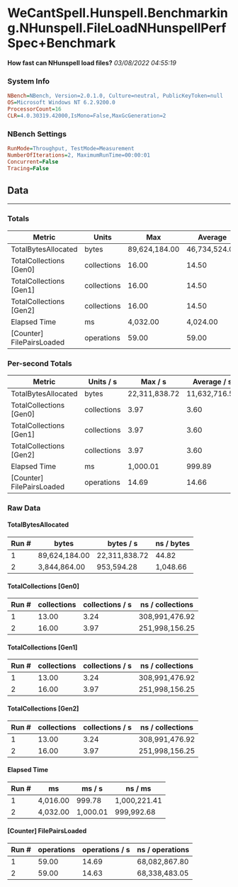 ﻿# WeCantSpell.Hunspell.Benchmarking.NHunspell.FileLoadNHunspellPerfSpec+Benchmark
__How fast can NHunspell load files?__
_03/08/2022 04:55:19_
### System Info
```ini
NBench=NBench, Version=2.0.1.0, Culture=neutral, PublicKeyToken=null
OS=Microsoft Windows NT 6.2.9200.0
ProcessorCount=16
CLR=4.0.30319.42000,IsMono=False,MaxGcGeneration=2
```

### NBench Settings
```ini
RunMode=Throughput, TestMode=Measurement
NumberOfIterations=2, MaximumRunTime=00:00:01
Concurrent=False
Tracing=False
```

## Data
-------------------

### Totals
|          Metric |           Units |             Max |         Average |             Min |          StdDev |
|---------------- |---------------- |---------------- |---------------- |---------------- |---------------- |
|TotalBytesAllocated |           bytes |   89,624,184.00 |   46,734,524.00 |    3,844,864.00 |   60,655,138.86 |
|TotalCollections [Gen0] |     collections |           16.00 |           14.50 |           13.00 |            2.12 |
|TotalCollections [Gen1] |     collections |           16.00 |           14.50 |           13.00 |            2.12 |
|TotalCollections [Gen2] |     collections |           16.00 |           14.50 |           13.00 |            2.12 |
|    Elapsed Time |              ms |        4,032.00 |        4,024.00 |        4,016.00 |           11.31 |
|[Counter] FilePairsLoaded |      operations |           59.00 |           59.00 |           59.00 |            0.00 |

### Per-second Totals
|          Metric |       Units / s |         Max / s |     Average / s |         Min / s |      StdDev / s |
|---------------- |---------------- |---------------- |---------------- |---------------- |---------------- |
|TotalBytesAllocated |           bytes |   22,311,838.72 |   11,632,716.50 |      953,594.28 |   15,102,559.48 |
|TotalCollections [Gen0] |     collections |            3.97 |            3.60 |            3.24 |            0.52 |
|TotalCollections [Gen1] |     collections |            3.97 |            3.60 |            3.24 |            0.52 |
|TotalCollections [Gen2] |     collections |            3.97 |            3.60 |            3.24 |            0.52 |
|    Elapsed Time |              ms |        1,000.01 |          999.89 |          999.78 |            0.16 |
|[Counter] FilePairsLoaded |      operations |           14.69 |           14.66 |           14.63 |            0.04 |

### Raw Data
#### TotalBytesAllocated
|           Run # |           bytes |       bytes / s |      ns / bytes |
|---------------- |---------------- |---------------- |---------------- |
|               1 |   89,624,184.00 |   22,311,838.72 |           44.82 |
|               2 |    3,844,864.00 |      953,594.28 |        1,048.66 |

#### TotalCollections [Gen0]
|           Run # |     collections | collections / s |ns / collections |
|---------------- |---------------- |---------------- |---------------- |
|               1 |           13.00 |            3.24 |  308,991,476.92 |
|               2 |           16.00 |            3.97 |  251,998,156.25 |

#### TotalCollections [Gen1]
|           Run # |     collections | collections / s |ns / collections |
|---------------- |---------------- |---------------- |---------------- |
|               1 |           13.00 |            3.24 |  308,991,476.92 |
|               2 |           16.00 |            3.97 |  251,998,156.25 |

#### TotalCollections [Gen2]
|           Run # |     collections | collections / s |ns / collections |
|---------------- |---------------- |---------------- |---------------- |
|               1 |           13.00 |            3.24 |  308,991,476.92 |
|               2 |           16.00 |            3.97 |  251,998,156.25 |

#### Elapsed Time
|           Run # |              ms |          ms / s |         ns / ms |
|---------------- |---------------- |---------------- |---------------- |
|               1 |        4,016.00 |          999.78 |    1,000,221.41 |
|               2 |        4,032.00 |        1,000.01 |      999,992.68 |

#### [Counter] FilePairsLoaded
|           Run # |      operations |  operations / s | ns / operations |
|---------------- |---------------- |---------------- |---------------- |
|               1 |           59.00 |           14.69 |   68,082,867.80 |
|               2 |           59.00 |           14.63 |   68,338,483.05 |


